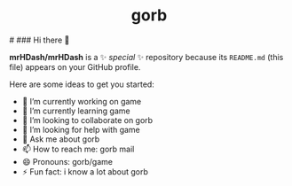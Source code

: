 <h1 align=center>gorb</h1>
#
### Hi there 👋


**mrHDash/mrHDash** is a ✨ _special_ ✨ repository because its `README.md` (this file) appears on your GitHub profile.

Here are some ideas to get you started:

- 🔭 I’m currently working on game
- 🌱 I’m currently learning game
- 👯 I’m looking to collaborate on gorb
- 🤔 I’m looking for help with game
- 💬 Ask me about gorb
- 📫 How to reach me: gorb mail
- 😄 Pronouns: gorb/game
- ⚡ Fun fact: i know a lot about gorb

